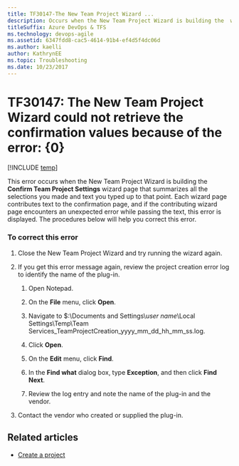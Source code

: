 ```yaml
---
title: TF30147-The New Team Project Wizard ... 
description: Occurs when the New Team Project Wizard is building the  wizard page that summarizes all the selections you made and text you typed up to that point.
titleSuffix: Azure DevOps & TFS
ms.technology: devops-agile
ms.assetid: 6347fdd8-cac5-4614-91b4-ef4d5f4dc06d
ms.author: kaelli
author: KathrynEE
ms.topic: Troubleshooting
ms.date: 10/23/2017
---
```



# TF30147: The New Team Project Wizard could not retrieve the confirmation values because of the error: {0}

[!INCLUDE [temp](../../includes/version-vsts-tfs-all-versions.md)]

This error occurs when the New Team Project Wizard is building the **Confirm Team Project Settings** wizard page that summarizes all the selections you made and text you typed up to that point. Each wizard page contributes text to the confirmation page, and if the contributing wizard page encounters an unexpected error while passing the text, this error is displayed. The procedures below will help you correct this error.  
  
### To correct this error  
  
1.  Close the New Team Project Wizard and try running the wizard again.  
  
2.  If you get this error message again, review the project creation error log to identify the name of the plug-in.  
  
    1.  Open Notepad.  
  
    2.  On the **File** menu, click **Open**.  
  
    3.  Navigate to $:\Documents and Settings\\*user name*\Local Settings\Temp\Team Services_TeamProjectCreation_yyyy_mm_dd_hh_mm_ss.log.  
  
    4.  Click **Open**.  
  
    5.  On the **Edit** menu, click **Find**.  
  
    6.  In the **Find what** dialog box, type **Exception**, and then click **Find Next**.  
  
    7.  Review the log entry and note the name of the plug-in and the vendor.  
  
3.  Contact the vendor who created or supplied the plug-in.  
  
## Related articles  
- [Create a project](../../organizations/projects/create-project.md)